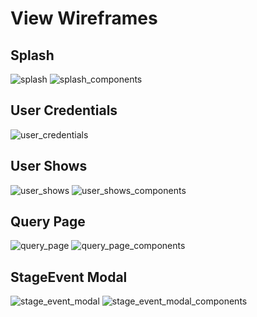# View Wireframes

## Splash
![splash]
![splash_components]

## User Credentials
![user_credentials]

## User Shows
![user_shows]
![user_shows_components]

## Query Page
![query_page]
![query_page_components]

## StageEvent Modal
![stage_event_modal]
![stage_event_modal_components]

[splash]: ./wireframes/splash.png
[splash_components]: ./wireframes/splash_components.png
[user_credentials]: ./wireframes/user_credentials.png
[user_shows]: ./wireframes/user_shows.png
[user_shows_components]: ./wireframes/user_shows_components.png
[query_page]: ./wireframes/query_page.png
[query_page_components]: ./wireframes/query_page_components.png
[stage_event_modal]: ./wireframes/stage_event_modal.png
[stage_event_modal_components]: ./wireframes/stage_event_modal_components.png
